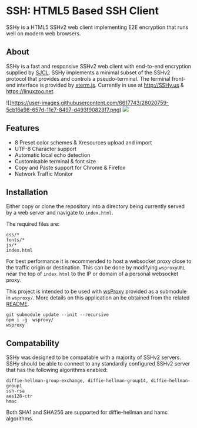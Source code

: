 # SSH: HTML5 Based SSH Client

SSHy is a HTML5 SSHv2 web client implementing E2E encryption that runs well on modern web browsers.

## About

SSHy is a fast and responsive SSHv2 web client with end-to-end encryption supplied by [SJCL](https://github.com/bitwiseshiftleft/sjcl). SSHy implements a minimal subset of the SSHv2 protocol that provides and controls a pseudo-terminal. The terminal front-end interface is provided by [xterm.js](https://github.com/sourcelair/xterm.js/). Currently in use at http://SSHy.us & https://linuxzoo.net.

![]https://user-images.githubusercontent.com/6617743/28020759-5cb16a98-657d-11e7-8497-d493f90823f7.png)
![](https://user-images.githubusercontent.com/6617743/28020557-c342c0f0-657c-11e7-8f54-8216e9485b24.png)
## Features

* 8 Preset color schemes & Xresources upload and import
* UTF-8 Character support
* Automatic local echo detection
* Customisable terminal & font size
* Copy and Paste support for Chrome & Firefox
* Network Traffic Monitor

## Installation

Either copy or clone the repository into a directory being currently served by a web server and navigate to `index.html`.

The required files are:
```
css/*
fonts/*
js/*
index.html
```

For best performance it is recommended to host a websocket proxy close to the traffic origin or destination. This can be done by modifying `wsproxyURL` near the top of `index.html` to the IP or domain of a personal websocket proxy.

This project is intended to be used with [wsProxy](http://github.com/stuicey/wsproxy) provided as a submodule in `wsproxy/`. More details on this application an be obtained from the related [README](https://github.com/stuicey/wsProxy/blob/master/README.md).

```
git submodule update --init --recursive
npm i -g  wsproxy/
wsproxy
```

## Compatability

SSHy was designed to be compatable with a majority of SSHv2 servers. SSHy should be able to connect to any standardly configured SSHv2 server that has the following algorithms enabled:
```
diffie-hellman-group-exchange, diffie-hellman-group14, diffie-hellman-group1
ssh-rsa
aes128-ctr
hmac
```
Both SHA1 and SHA256 are supported for diffie-hellman and hamc algorithms.

